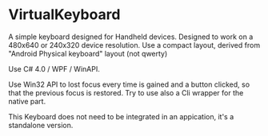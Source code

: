 # VirtualKeyboard

A simple keyboard designed for Handheld devices.
Designed to work on a 480x640 or 240x320 device resolution.
Use a compact layout, derived from "Android Physical keyboard" layout (not qwerty)

Use C# 4.0 / WPF / WinAPI.

Use Win32 API to lost focus every time is gained and a button clicked, so that the previous focus is restored.
Try to use also a Cli wrapper for the native part.


This Keyboard does not need to be integrated in an appication, it's a standalone version.
